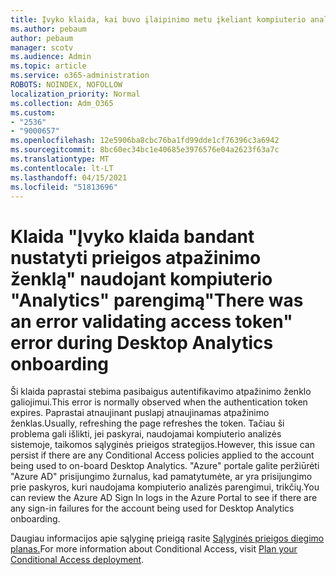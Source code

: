 ```yaml
---
title: Įvyko klaida, kai buvo įlaipinimo metu įkeliant kompiuterio analizės prieigos atpažinimo ženklo klaidą
ms.author: pebaum
author: pebaum
manager: scotv
ms.audience: Admin
ms.topic: article
ms.service: o365-administration
ROBOTS: NOINDEX, NOFOLLOW
localization_priority: Normal
ms.collection: Adm_O365
ms.custom:
- "2536"
- "9000657"
ms.openlocfilehash: 12e5906ba8cbc76ba1fd99dde1cf76396c3a6942
ms.sourcegitcommit: 8bc60ec34bc1e40685e3976576e04a2623f63a7c
ms.translationtype: MT
ms.contentlocale: lt-LT
ms.lasthandoff: 04/15/2021
ms.locfileid: "51813696"
---
```

# <a name="there-was-an-error-validating-access-token-error-during-desktop-analytics-onboarding"></a><span data-ttu-id="6fe6e-102">Klaida "Įvyko klaida bandant nustatyti prieigos atpažinimo ženklą" naudojant kompiuterio "Analytics" parengimą</span><span class="sxs-lookup"><span data-stu-id="6fe6e-102">"There was an error validating access token" error during Desktop Analytics onboarding</span></span>

<span data-ttu-id="6fe6e-103">Ši klaida paprastai stebima pasibaigus autentifikavimo atpažinimo ženklo galiojimui.</span><span class="sxs-lookup"><span data-stu-id="6fe6e-103">This error is normally observed when the authentication token expires.</span></span> <span data-ttu-id="6fe6e-104">Paprastai atnaujinant puslapį atnaujinamas atpažinimo ženklas.</span><span class="sxs-lookup"><span data-stu-id="6fe6e-104">Usually, refreshing the page refreshes the token.</span></span> <span data-ttu-id="6fe6e-105">Tačiau ši problema gali išlikti, jei paskyrai, naudojamai kompiuterio analizės sistemoje, taikomos sąlyginės prieigos strategijos.</span><span class="sxs-lookup"><span data-stu-id="6fe6e-105">However, this issue can persist if there are any Conditional Access policies applied to the account being used to on-board Desktop Analytics.</span></span> <span data-ttu-id="6fe6e-106">"Azure" portale galite peržiūrėti "Azure AD" prisijungimo žurnalus, kad pamatytumėte, ar yra prisijungimo prie paskyros, kuri naudojama kompiuterio analizės parengimui, trikčių.</span><span class="sxs-lookup"><span data-stu-id="6fe6e-106">You can review the Azure AD Sign In logs in the Azure Portal to see if there are any sign-in failures for the account being used for Desktop Analytics onboarding.</span></span>

<span data-ttu-id="6fe6e-107">Daugiau informacijos apie sąlyginę prieigą rasite [Sąlyginės prieigos diegimo planas.](https://docs.microsoft.com/azure/active-directory/conditional-access/plan-conditional-access)</span><span class="sxs-lookup"><span data-stu-id="6fe6e-107">For more information about Conditional Access, visit [Plan your Conditional Access deployment](https://docs.microsoft.com/azure/active-directory/conditional-access/plan-conditional-access).</span></span>
